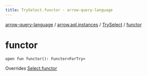 ```yaml
---
title: TrySelect.functor - arrow-query-language
---
```


[arrow-query-language](../../index.html) / [arrow.aql.instances](../index.html) / [TrySelect](index.html) / [functor](./functor.html)

# functor

`open fun functor(): Functor<ForTry>`

Overrides [Select.functor](../../arrow.aql/-select/functor.html)

